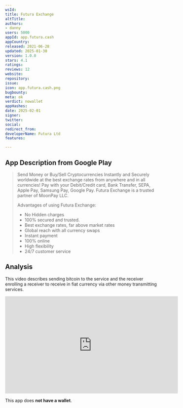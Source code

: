 ```yaml
---
wsId: 
title: Futura Exchange
altTitle: 
authors:
- danny
users: 5000
appId: app.futura.cash
appCountry: 
released: 2021-06-28
updated: 2025-01-30
version: 1.0.0
stars: 4.1
ratings: 
reviews: 12
website: 
repository: 
issue: 
icon: app.futura.cash.png
bugbounty: 
meta: ok
verdict: nowallet
appHashes: 
date: 2025-02-01
signer: 
twitter: 
social: 
redirect_from: 
developerName: Futura Ltd
features: 

---
```


## App Description from Google Play

> Send Money or Buy/Sell Cryptocurrencies Instantly and Securely worldwide at the best exchange rates from anywhere and in all currencies! Pay with your Debit/Credit card, Bank Transfer, SEPA, Apple Pay, Samsung Pay, Google Pay. Futura Exchange is a trusted partner of MoonPay LLC.
>
> Advantages of using Futura Exchange:
> - No Hidden charges
> - 100% secured and trusted.
> - Best exchange rates, far above market rates
> - Global reach with all currency swaps
> - Instant payment
> - 100% online
> - High flexibility
> - 24/7 customer service

## Analysis 

This video describes sending bitcoin to the service and the receiver enrolling a receiver to receive in fiat currency via other money transmitting services.

<iframe width="560" height="315" src="https://www.youtube.com/embed/Vjt7OLUrCfc?start=89" title="YouTube video player" frameborder="0" allow="accelerometer; autoplay; clipboard-write; encrypted-media; gyroscope; picture-in-picture; web-share" allowfullscreen></iframe>

This app does **not have a wallet**.
